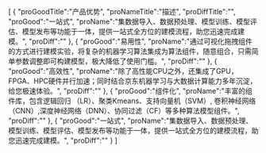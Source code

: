 [
	{
		"proGoodTitle":"产品优势",
		"proNameTitle":"描述",
		"proDiffTitle":"",
		"proGood":"一站式",
		"proName":"集数据导入、数据预处理、模型训练、模型评估、模型发布等功能于一体，提供一站式全方位的建模流程，助您迅速完成建模。",
		"proDiff":""
	},
	{
		"proGood":"易用性",
		"proName":"通过可视化拖拽组件的方式进行建模实验，将复杂的机器学习算法集成为算法组件，随意组合，只需简单参数调整即可构建模型，极大降低了使用门槛。",
		"proDiff":""
	},
	{
		"proGood":"高效性",
		"proName":"除了高性能CPU之外，还集成了GPU，FPGA、HPC硬件并行加速；同时结合京东机器学习与大数据计算能力多年沉淀，给您极速体验。",
		"proDiff":""
	},
	{
		"proGood":"组件化",
		"proName":"丰富的组件库，包含逻辑回归 （LR）、聚类Kmeans、支持向量机（SVM）, 卷积神经网络（CNN）,深度神经网络（DNN）、协同过滤（CF）等多种算法模型组件。",
		"proDiff":""
	},
	{
		"proGood":"一站式",
		"proName":"集数据导入、数据预处理、模型训练、模型评估、模型发布等功能于一体，提供一站式全方位的建模流程，助您迅速完成建模。",
		"proDiff":""
	}
]